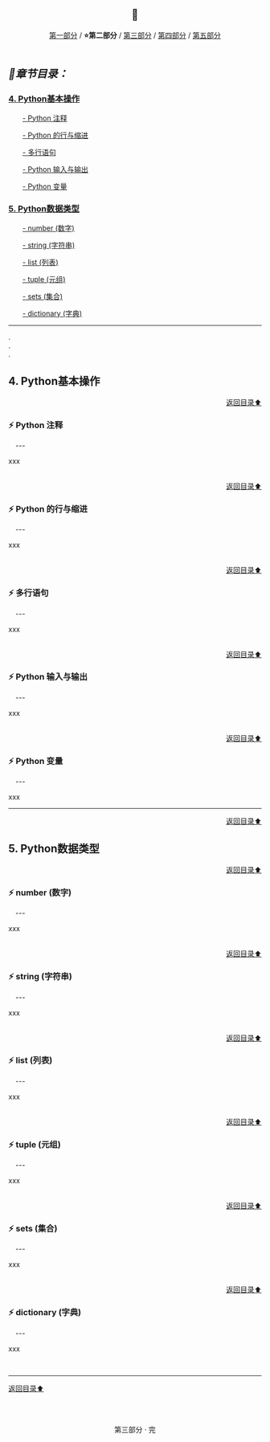 <div align="center">
    <h2><a name="head"></a>📖</h2>
</div>  
<div align="center">
    <a href="Part-One.md#head">第一部分</a> 
    / 
    <strong>⭐第二部分</strong> 
    / 
    <a href="Part-Three.md#head">第三部分</a> 
     / 
    <a href="Part-Four.md#head">第四部分</a> 
    / 
     <a href="Part-Five.md#head">第五部分</a>
</div>

<br>

## *📑章节目录：* 
### [4. Python基本操作](#4)
&emsp;&emsp;[- Python 注释](#-python-注释)

&emsp;&emsp;[- Python 的行与缩进](#-python-的行与缩进)

&emsp;&emsp;[- 多行语句](#-多行语句)

&emsp;&emsp;[- Python 输入与输出](#-python-输入与输出)

&emsp;&emsp;[- Python 变量](#-python-变量)

### [5. Python数据类型](#5)
&emsp;&emsp;[- number (数字)](#-number-数字)

&emsp;&emsp;[- string (字符串)](#-string-字符串)

&emsp;&emsp;[- list (列表)](#-list-列表)

&emsp;&emsp;[- tuple (元组)](#-tuple-元组)

&emsp;&emsp;[- sets (集合)](#-sets-集合)

&emsp;&emsp;[- dictionary (字典)](#-dictionary-字典)

---

.<br>.<br>.

## 4. Python基本操作

<div align="right"><a href="#章节目录">返回目录⬆</a></div>

### ⚡ Python 注释
&emsp;---

xxx

<br>

<div align="right"><a href="#章节目录">返回目录⬆</a></div>

### ⚡ Python 的行与缩进
&emsp;---

xxx

<br>

<div align="right"><a href="#章节目录">返回目录⬆</a></div>

### ⚡ 多行语句
&emsp;---

xxx

<br>

<div align="right"><a href="#章节目录">返回目录⬆</a></div>

### ⚡ Python 输入与输出
&emsp;---

xxx

<br>

<div align="right"><a href="#章节目录">返回目录⬆</a></div>

### ⚡ Python 变量
&emsp;---

xxx

---

<div align="right"><a href="#章节目录">返回目录⬆</a></div>

## 5. Python数据类型

<div align="right"><a href="#章节目录">返回目录⬆</a></div>

### ⚡ number (数字)
&emsp;---

xxx

<br>

<div align="right"><a href="#章节目录">返回目录⬆</a></div>

### ⚡ string (字符串)
&emsp;---

xxx

<br>

<div align="right"><a href="#章节目录">返回目录⬆</a></div>

### ⚡ list (列表)
&emsp;---

xxx

<br>

<div align="right"><a href="#章节目录">返回目录⬆</a></div>

### ⚡ tuple (元组)
&emsp;---

xxx

<br>

<div align="right"><a href="#章节目录">返回目录⬆</a></div>

### ⚡ sets (集合)
&emsp;---

xxx

<br>

<div align="right"><a href="#章节目录">返回目录⬆</a></div>

### ⚡ dictionary (字典)
&emsp;---

xxx

<br>

---

[返回目录⬆](#章节目录)

<br><br>

<div align="center">第三部分 · 完</div>